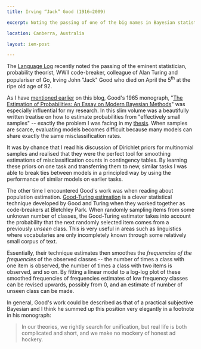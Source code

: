 ```yaml
---
title: Irving “Jack” Good (1916–2009)

excerpt: Noting the passing of one of the big names in Bayesian statistics with a discussion some of his work I am personally familiar with.

location: Canberra, Australia

layout: iem-post

---
```


The [Language Log][] recently noted the passing of the eminent statistician, probability theorist, WWII code-breaker, colleague of Alan Turing and populariser of Go, Irving John "Jack" Good who died on April the 5<sup>th</sup> at the ripe old age of 92.

[language log]: http://languagelog.ldc.upenn.edu/nll/?p=1386

As I have [mentioned earlier][rcb] on this blog, Good's 1965 monograph, "[The Estimation of Probabilities: An Essay on Modern Bayesian Methods][eop]" was especially influential for my research. In this slim volume was a beautifully written treatise on how to estimate probabilities from "effectively small samples" -- exactly the problem I was facing in my [thesis][]. When samples are scarce, evaluating models becomes difficult because many models can share exactly the same misclassification rates.

It was by chance that I read his discussion of Dirichlet priors for multinomial samples and realised that they were the perfect tool for smoothing estimations of misclassification counts in contingency tables. By learning these priors on one task and transferring them to new, similar tasks I was able to break ties between models in a principled way by using the performance of similar models on earlier tasks.

[rcb]: /iem/research-changing-books.html
[eop]: http://mitpress.mit.edu/catalog/item/default.asp?ttype=2&tid=9821
[thesis]: http://arrow.unsw.edu.au/vital/access/manager/Repository/unsworks:1253

The other time I encountered Good's work was when reading about population estimation. [Good-Turing estimation][gte] is a clever statistical technique developed by Good and Turing when they worked together as code-breakers at Bletchley Park. When randomly sampling items from some unknown number of classes, the Good-Turing estimator takes into account the probability that the next randomly selected item comes from a previously _unseen_ class. This is very useful in areas such as linguistics where vocabularies are only incompletely known through some relatively small corpus of text.

[gte]: http://en.wikipedia.org/wiki/Good-Turing

Essentially, their technique estimates then smoothes the _frequencies of the frequencies_ of the observed classes -- the number of times a class with one item is observed, the number of times a class with two items is observed, and so on. By fitting a linear model to a log-log plot of these smoothed frequencies of frequencies estimates of low frequency classes can be revised upwards, possibly from 0, and an estimate of number of unseen class can be made.

In general, Good's work could be described as that of a practical subjective Bayesian and I think he summed up this position very elegantly in a footnote in his monograph:

> In our theories, we rightly search for unification, but real life is 
> both complicated and short, and we make no mockery of honest ad hockery.

